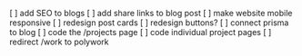 [ ] add SEO to blogs
[ ] add share links to blog post
[ ] make website mobile responsive
[ ] redesign post cards
[ ] redesign buttons?
[ ] connect prisma to blog
[ ] code the /projects page
[ ] code individual project pages
[ ] redirect /work to polywork
